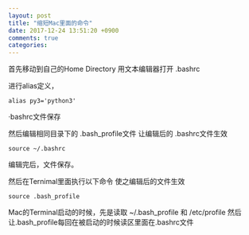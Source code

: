 ```yaml
---
layout: post
title: "缩短Mac里面的命令"
date: 2017-12-24 13:51:20 +0900
comments: true
categories: 
---
```


首先移动到自己的Home Directory
用文本编辑器打开 .bashrc

进行alias定义，
```
alias py3='python3'
```
·bashrc文件保存

然后编辑相同目录下的 .bash_profile文件
让编辑后的 .bashrc文件生效

```
source ~/.bashrc
```

编辑完后，文件保存。

然后在Ternimal里面执行以下命令
使之编辑后的文件生效
```
source .bash_profile
```
Mac的Terminal启动的时候，先是读取 ~/.bash_profile 和 /etc/profile
然后让.bash_profile每回在被启动的时候读区里面在.bashrc文件
